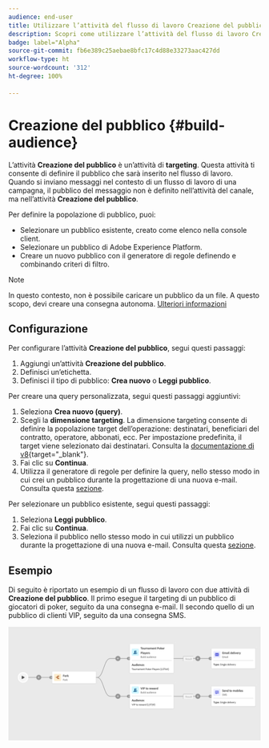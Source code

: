 ```yaml
---
audience: end-user
title: Utilizzare l’attività del flusso di lavoro Creazione del pubblico
description: Scopri come utilizzare l’attività del flusso di lavoro Creazione del pubblico
badge: label="Alpha"
source-git-commit: fb6e389c25aebae8bfc17c4d88e33273aac427dd
workflow-type: ht
source-wordcount: '312'
ht-degree: 100%

---
```



# Creazione del pubblico {#build-audience}

L’attività **Creazione del pubblico** è un’attività di **targeting**. Questa attività ti consente di definire il pubblico che sarà inserito nel flusso di lavoro. Quando si inviano messaggi nel contesto di un flusso di lavoro di una campagna, il pubblico del messaggio non è definito nell’attività del canale, ma nell’attività **Creazione del pubblico**.

Per definire la popolazione di pubblico, puoi:

* Selezionare un pubblico esistente, creato come elenco nella console client.
* Selezionare un pubblico di Adobe Experience Platform.
* Creare un nuovo pubblico con il generatore di regole definendo e combinando criteri di filtro.

>[!NOTE]
>
>In questo contesto, non è possibile caricare un pubblico da un file. A questo scopo, devi creare una consegna autonoma. [Ulteriori informazioni](../../audience/about-audiences.md)

<!--
The **Build audience** activity can be placed at the beginning of the workflow or after any other activity. Any activity can be placed after the **Build audience**.
-->

## Configurazione

Per configurare l’attività **Creazione del pubblico**, segui questi passaggi:

1. Aggiungi un’attività **Creazione del pubblico**.
1. Definisci un’etichetta.
1. Definisci il tipo di pubblico: **Crea nuovo** o **Leggi pubblico**.

Per creare una query personalizzata, segui questi passaggi aggiuntivi:

1. Seleziona **Crea nuovo (query)**.
1. Scegli la **dimensione targeting**. La dimensione targeting consente di definire la popolazione target dell’operazione: destinatari, beneficiari del contratto, operatore, abbonati, ecc. Per impostazione predefinita, il target viene selezionato dai destinatari. Consulta la [documentazione di v8](https://experienceleague.adobe.com/docs/campaign/automation/workflows/introduction/wf-type/targeting-workflows.html?lang=it#targeting-and-filtering-dimensions){target="_blank"}.
1. Fai clic su **Continua**.
1. Utilizza il generatore di regole per definire la query, nello stesso modo in cui crei un pubblico durante la progettazione di una nuova e-mail. Consulta questa [sezione](../../audience/segment-builder.md).

Per selezionare un pubblico esistente, segui questi passaggi:

1. Seleziona **Leggi pubblico**.
1. Fai clic su **Continua**.
1. Seleziona il pubblico nello stesso modo in cui utilizzi un pubblico durante la progettazione di una nuova e-mail. Consulta questa [sezione](../../audience/add-audience.md).

## Esempio

Di seguito è riportato un esempio di un flusso di lavoro con due attività di **Creazione del pubblico**. Il primo esegue il targeting di un pubblico di giocatori di poker, seguito da una consegna e-mail. Il secondo quello di un pubblico di clienti VIP, seguito da una consegna SMS.

![](../assets/workflow-audience-example.png)